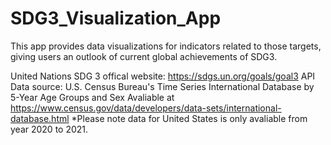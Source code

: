 # SDG3_Visualization_App
This app provides data visualizations for  indicators related to those targets, giving users an outlook of current global achievements of SDG3. 

United Nations SDG 3 offical website: https://sdgs.un.org/goals/goal3
API Data source: U.S. Census Bureau's Time Series International Database by 5-Year Age Groups and Sex Avaliable at https://www.census.gov/data/developers/data-sets/international-database.html
 *Please note data for United States is only avaliable from year 2020 to 2021.

